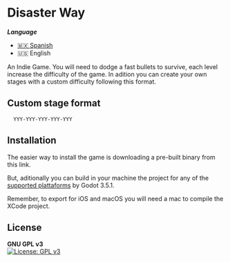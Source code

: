 # Disaster Way

***Language***
- [🇲🇽 Spanish](./README.es.md)
- 🇺🇸 English

An Indie Game. You will need to dodge a fast bullets to survive, each level increase the difficulty of the game. In adition you can create your own stages with a custom difficulty following this format.

## Custom stage format

```
  YYY-YYY-YYY-YYY-YYY
```

## Installation

The easier way to install the game is downloading a pre-built binary from this link.

But, aditionally you can build in your machine the project for any of the [supported plattaforms](https://docs.godotengine.org/en/3.5/tutorials/export/exporting_basics.html) by Godot 3.5.1.

Remember, to export for iOS and macOS you will need a mac to compile the XCode project.
    
## License

**GNU GPL v3**  
[![License: GPL v3](https://img.shields.io/badge/License-GPLv3-blue.svg)](https://www.gnu.org/licenses/gpl-3.0)